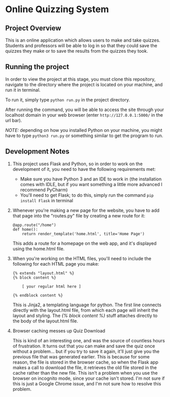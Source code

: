 # Online Quizzing System

## Project Overview 
This is an online application which allows users to make and take quizzes. Students and professors will be able to log in so that they could save the quizzes they make or to save the results from the quizzes they took. 

## Running the project
In order to view the project at this stage, you must clone this repository, navigate to the directory where the project is located on your machine, and run it in terminal. 

To run it, simply type ```python run.py``` in the project directory. 

After running the command, you will be able to access the site through your localhost domain in your web browser (enter ```http://127.0.0.1:5000/``` in the url bar).

_NOTE:_ depending on how you installed Python on your machine, you might have to type ```python3 run.py``` or something similar to get the program to run.   

## Development Notes
1. This project uses Flask and Python, so in order to work on the development of it, you need to have the following requirements met:
    - Make sure you have Python 3 and an IDE to work in (the installation comes with IDLE, but if you want something a little more advanced I recommend PyCharm)
    - You'll need to get Flask; to do this, simply run the command ```pip install Flask``` in terminal

2. Whenever you're making a new page for the website, you have to add that page into the "routes.py" file by creating a new route for it:
    ```
    @app.route("/home")
    def home():
        return render_template('home.html', title='Home Page')
    ```
    This adds a route for a homepage on the web app, and it's displayed using the home.html file. 

3. When you're working on the HTML files, you'll need to include the following for each HTML page you make:
    ```
    {% extends "layout.html" %}
    {% block content %}

        [ your regular html here ] 

    {% endblock content %}
    ```
    This is Jinja2, a templating language for python. The first line connects directly with the layout.html file, from which each page   will inherit the layout and styling. The _{% block content %}_ stuff attaches directly to the body of the layout.html file. 
    
4. Browser caching messes up Quiz Download 

    This is kind of an interesting one, and was the source of countless hours of frustration. It turns out that you can make and save the quiz once without a problem... but if you try to save it again, it'll just give you the previous file that was generated earlier. This is because for some reason, the file is stored in the browser cache, so when the Flask app makes a call to download the file, it retrieves the old file stored in the cache rather than the new file. This isn't a problem when you use the browser on incognito mode, since your cache isn't stored. I'm not sure if this is just a Google Chrome issue, and I'm not sure how to resolve this problem.     
